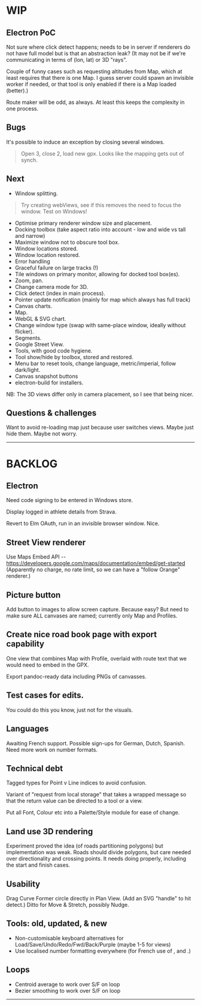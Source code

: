 
# WIP

## Electron PoC

Not sure where click detect happens; needs to be in server if renderers do not have full model but is that an abstraction leak?
(It may not be if we're communicating in terms of (lon, lat) or 3D "rays". 

Couple of funny cases such as requesting altitudes from Map, which at least requires that there is one Map. 
I guess server could spawn an invisible worker if needed, or that tool is only enabled if there is a Map loaded (better).)

Route maker will be odd, as always. At least this keeps the complexity in one process.

## Bugs

It's possible to induce an exception by closing several windows.
> Open 3, close 2, load new gpx.
> Looks like the mapping gets out of synch.

## Next

* Window splitting.
> Try creating webViews, see if this removes the need to focus the window.
> Test on Windows!

* Optimise primary renderer window size and placement.
* Docking toolbox (take aspect ratio into account - low and wide vs tall and narrow)
* Maximize window not to obscure tool box.
* Window locations stored.
* Window location restored.
* Error handling
* Graceful failure on large tracks (!)
* Tile windows on primary monitor, allowing for docked tool box(es).
* Zoom, pan.
* Change camera mode for 3D.
* Click detect (index in main process).
* Pointer update notification (mainly for map which always has full track)
* Canvas charts.
* Map.
* WebGL & SVG chart.
* Change window type (swap with same-place window, ideally without flicker).
* Segments.
* Google Street View.
* Tools, with good code hygiene.
* Tool show/hide by toolbox, stored and restored.
* Menu bar to reset tools, change language, metric/imperial, follow dark/light.
* Canvas snapshot buttons
* electron-build for installers.

NB: The 3D views differ only in camera placement, so I see that being nicer.

## Questions & challenges

Want to avoid re-loading map just because user switches views. Maybe just hide them. Maybe not worry.

---

# BACKLOG

## Electron

Need code signing to be entered in Windows store.

Display logged in athlete details from Strava.

Revert to Elm OAuth, run in an invisible browser window. Nice.

## Street View renderer

Use Maps Embed API -- https://developers.google.com/maps/documentation/embed/get-started
(Apparently no charge, no rate limit, so we can have a "follow Orange" renderer.)

## Picture button

Add button to images to allow screen capture. Because easy?
But need to make sure ALL canvases are named; currently only Map and Profiles.

## Create nice road book page with export capability

One view that combines Map with Profile, overlaid with route text that we would need to 
embed in the GPX.

Export pandoc-ready data including PNGs of canvasses.

## Test cases for edits.

You could do this you know, just not for the visuals.

## Languages

Awaiting French support.
Possible sign-ups for German, Dutch, Spanish.
Need more work on number formats.

## Technical debt

Tagged types for Point v Line indices to avoid confusion.

Variant of "request from local storage" that takes a wrapped message so that the return value
can be directed to a tool or a view.

Put all Font, Colour etc into a Palette/Style module for ease of change.

## Land use 3D rendering

Experiment proved the idea (of roads partitioning polygons) but implementation was weak.
Roads should divide polygons, but care needed over directionality and crossing points.
It needs doing properly, including the start and finish cases.

## Usability

Drag Curve Former circle directly in Plan View. (Add an SVG "handle" to hit detect.)
Ditto for Move & Stretch, possibly Nudge.

## Tools: old, updated, & new

- Non-customisable keyboard alternatives for Load/Save/Undo/Redo/Fwd/Back/Purple (maybe 1-5 for views)
- Use localised number formatting everywhere (for French use of , and .)

## Loops

- Centroid average to work over S/F on loop
- Bezier smoothing to work over S/F on loop

 
---
